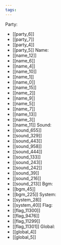 ```yaml
---
tags:
---
```

Party:
- [[party_6]]
- [[party_7]]
- [[party_4]]
- [[party_5]]
Name:
- [[name_12]]
- [[name_6]]
- [[name_4]]
- [[name_10]]
- [[name_1]]
- [[name_0]]
- [[name_15]]
- [[name_2]]
- [[name_9]]
- [[name_5]]
- [[name_7]]
- [[name_13]]
- [[name_3]]
- [[name_11]]
Sound:
- [[sound_655]]
- [[sound_329]]
- [[sound_443]]
- [[sound_958]]
- [[sound_444]]
- [[sound_133]]
- [[sound_243]]
- [[sound_242]]
- [[sound_39]]
- [[sound_216]]
- [[sound_213]]
Bgm:
- [[bgm_45]]
- [[bgm_225]]
System:
- [[system_28]]
- [[system_40]]
Flag:
- [[flag_11300]]
- [[flag_9476]]
- [[flag_11299]]
- [[flag_11301]]
Global:
- [[global_4]]
- [[global_5]]

